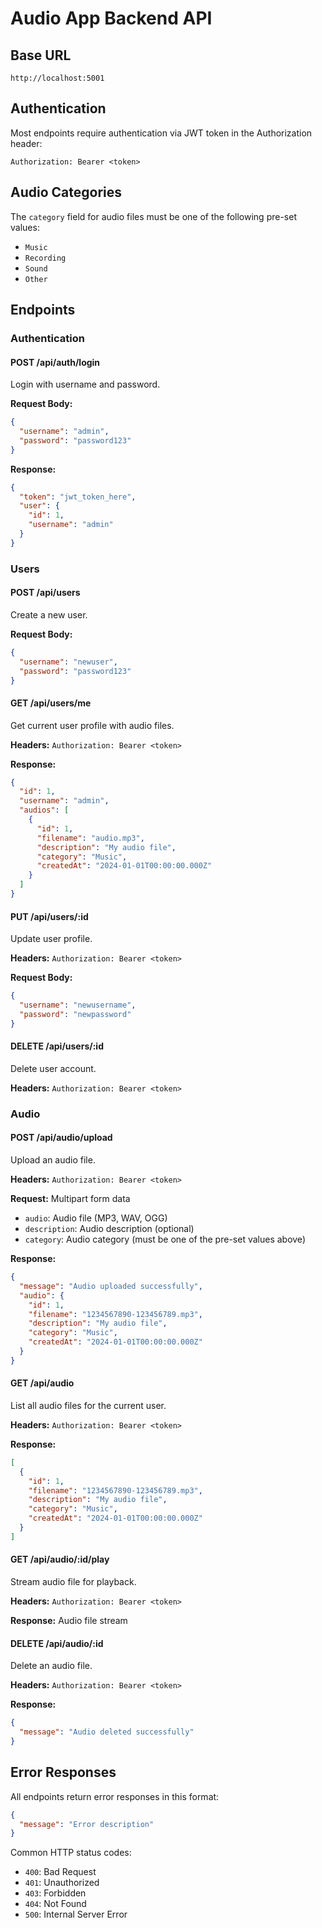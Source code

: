 # Audio App Backend API

## Base URL

`http://localhost:5001`

## Authentication

Most endpoints require authentication via JWT token in the Authorization header:

```
Authorization: Bearer <token>
```

## Audio Categories

The `category` field for audio files must be one of the following pre-set values:

- `Music`
- `Recording`
- `Sound`
- `Other`

## Endpoints

### Authentication

#### POST /api/auth/login

Login with username and password.

**Request Body:**

```json
{
  "username": "admin",
  "password": "password123"
}
```

**Response:**

```json
{
  "token": "jwt_token_here",
  "user": {
    "id": 1,
    "username": "admin"
  }
}
```

### Users

#### POST /api/users

Create a new user.

**Request Body:**

```json
{
  "username": "newuser",
  "password": "password123"
}
```

#### GET /api/users/me

Get current user profile with audio files.

**Headers:** `Authorization: Bearer <token>`

**Response:**

```json
{
  "id": 1,
  "username": "admin",
  "audios": [
    {
      "id": 1,
      "filename": "audio.mp3",
      "description": "My audio file",
      "category": "Music",
      "createdAt": "2024-01-01T00:00:00.000Z"
    }
  ]
}
```

#### PUT /api/users/:id

Update user profile.

**Headers:** `Authorization: Bearer <token>`

**Request Body:**

```json
{
  "username": "newusername",
  "password": "newpassword"
}
```

#### DELETE /api/users/:id

Delete user account.

**Headers:** `Authorization: Bearer <token>`

### Audio

#### POST /api/audio/upload

Upload an audio file.

**Headers:** `Authorization: Bearer <token>`

**Request:** Multipart form data

- `audio`: Audio file (MP3, WAV, OGG)
- `description`: Audio description (optional)
- `category`: Audio category (must be one of the pre-set values above)

**Response:**

```json
{
  "message": "Audio uploaded successfully",
  "audio": {
    "id": 1,
    "filename": "1234567890-123456789.mp3",
    "description": "My audio file",
    "category": "Music",
    "createdAt": "2024-01-01T00:00:00.000Z"
  }
}
```

#### GET /api/audio

List all audio files for the current user.

**Headers:** `Authorization: Bearer <token>`

**Response:**

```json
[
  {
    "id": 1,
    "filename": "1234567890-123456789.mp3",
    "description": "My audio file",
    "category": "Music",
    "createdAt": "2024-01-01T00:00:00.000Z"
  }
]
```

#### GET /api/audio/:id/play

Stream audio file for playback.

**Headers:** `Authorization: Bearer <token>`

**Response:** Audio file stream

#### DELETE /api/audio/:id

Delete an audio file.

**Headers:** `Authorization: Bearer <token>`

**Response:**

```json
{
  "message": "Audio deleted successfully"
}
```

## Error Responses

All endpoints return error responses in this format:

```json
{
  "message": "Error description"
}
```

Common HTTP status codes:

- `400`: Bad Request
- `401`: Unauthorized
- `403`: Forbidden
- `404`: Not Found
- `500`: Internal Server Error
